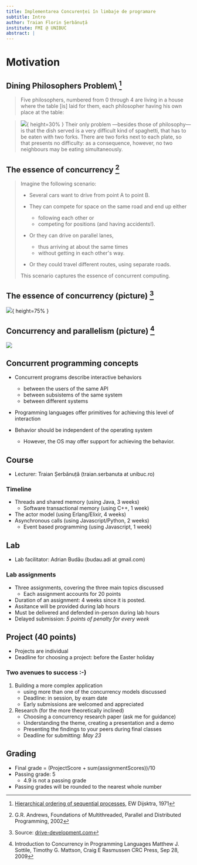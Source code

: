 ```yaml
---
title: Implementarea Concurenței în limbaje de programare
subtitle: Intro
author: Traian Florin Șerbănuță
institute: FMI @ UNIBUC
abstract: |
---
```


# Motivation

## Dining Philosophers Problem\ [^philCitation]


> Five philosophers, numbered from 0 through 4 are living in a house where the
> table [is] laid for them, each philosopher having his own place at the table:

> ![](http://www.cs.utexas.edu/users/EWD/transcriptions/EWD03xx/EWD310_img_51.jpg){ height=30% }
> Their only problem —besides those of philosophy— is that the dish served is
> a very difficult kind of spaghetti, that has to be eaten with two forks.
> There are two forks next to each plate, so that presents no difficulty:
> as a consequence, however, no two neighbours may be eating simultaneously.

[^philCitation]: [Hierarchical ordering of sequential processes](http://www.cs.utexas.edu/users/EWD/index03xx.html), EW Dijsktra, 1971


## The essence of concurrency [^essenceCitation]

> Imagine the following scenario:
>
> - Several cars want to drive from point A to point B.
>
> - They can compete for space on the same road and end up either
>   + following each other or
>   + competing for positions (and having accidents!).
>
> - Or they can drive on parallel lanes,
>   + thus arriving at about the same times
>   + without getting in each other's way.
>
> - Or they could travel different routes, using separate roads. 
>
> This scenario captures the essence of concurrent computing.

[^essenceCitation]: G.R. Andrews,  Foundations of Multithreaded, Parallel and Distributed
Programming, 2002

## The essence of concurrency (picture) [^essence]

![](https://drive-development.com/images/swiftLibrary/threadssandtasks.png){ height=75% }

[^essence]: Source: [drive-development.com](http://drive-development.com)

## Concurrency and parallelism (picture) [^concPar]


![](https://i.stack.imgur.com/mUlNV.jpg)

[^concPar]: Introduction to Concurrency in Programming Languages
    Matthew J. Sottile, Timothy G. Mattson, Craig E Rasmussen
    CRC Press, Sep 28, 2009


## Concurrent programming concepts

- Concurrent programs describe interactive behaviors
  + between the users of the same API
  + between subsistems of the same system
  + between different systems


- Programming languages offer primitives for achieving this level of interaction

- Behavior should be independent of the operating system
  + However, the OS may offer support for achieving the behavior.

## Course

- Lecturer: Traian Șerbănuță (traian.serbanuta at unibuc.ro)

### Timeline
- Threads and shared memory (using Java, 3 weeks)
  + Software transactional memory (using C++, 1 week)
- The actor model (using Erlang/Elixir, 4 weeks)
- Asynchronous calls (using Javascript/Python, 2 weeks)
  - Event based programming (using Javascript, 1 week)

## Lab

- Lab facilitator: Adrian Budău (budau.adi at gmail.com)

### Lab assignments
- Three assignments, covering the three main topics discussed
  + Each assignment accounts for 20 points
- Duration of an assignment: 4 weeks since it is posted.
- Assitance will be provided during lab hours
- Must be delivered and defended in-person during lab hours
- Delayed submission: *5 points of penalty for every week*

## Project (40 points)

+ Projects are individual
+ Deadline for choosing a project: before the Easter holiday

### Two avenues to success :-)
1. Building a more complex application
   - using more than one of the concurrency models discussed
   - Deadline: in session, by exam date
   - Early submissions are welcomed and appreciated
2. Research (for the more theoretically inclined)
   * Choosing a concurrency research paper (ask me for guidance)
   * Understanding the theme, creating a presentation and a demo
   * Presenting the findings to your peers during final classes
   * Deadline for submitting: *May 23* 

## Grading

- Final grade = (ProjectScore + sum(assignmentScores))/10
- Passing grade: 5
  * 4.9 is not a passing grade
- Passing grades will be rounded to the nearest whole number

